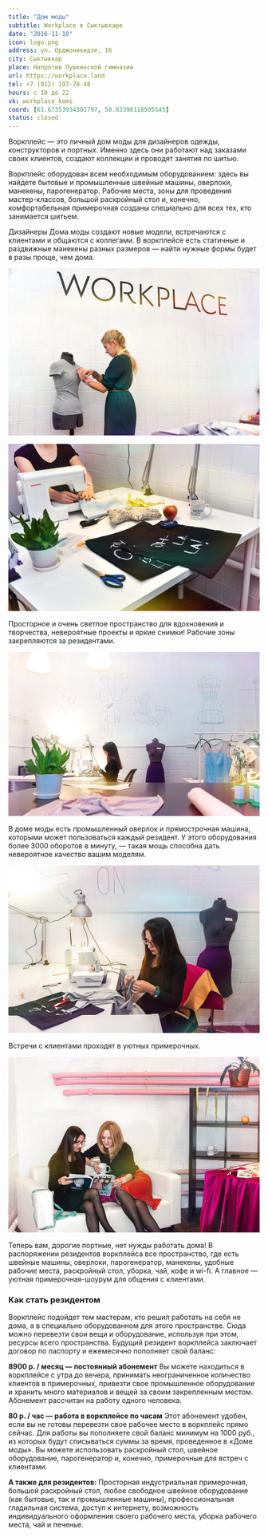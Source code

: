 ```yaml
---
title: "Дом моды"
subtitle: Workplace в Сыктывкаре
date: "2016-11-10"
icon: logo.png
address: ул. Орджоникидзе, 16 
city: Сыктывкар
place: Напротив Пушкинской гимназии
url: https://workplace.land
tel: +7 (912) 197-78-48
hours: с 10 до 22
vk: workplace_komi
coord: [61.67353934301797, 50.83390118505545]
status: closed
---
```


Воркплейс — это личный дом моды для дизайнеров одежды, конструкторов и портных. Именно здесь они работают над заказами своих клиентов, создают коллекции и проводят занятия по шитью.

Воркплейс оборудован всем необходимым оборудованием: здесь вы найдете бытовые и промышленные швейные машины, оверлоки, манекены, парогенератор. Рабочие места, зоны для проведения мастер-классов, большой раскройный стол и, конечно, комфортабельная примерочная созданы специально для всех тех, кто занимается шитьем.

Дизайнеры Дома моды создают новые модели, встречаются с клиентами и общаются с коллегами. В воркплейсе есть статичные и раздвижные манекены разных размеров — найти нужные формы будет в разы проще, чем дома.

![](./images/DSC_0144.jpg)

![](./images/DSC_0164.jpg)

Просторное и очень светлое пространство для вдохновения и творчества, невероятные проекты и яркие снимки! Рабочие зоны закрепляются за резидентами.

![](./images/IMG_3305.jpg)

В доме моды есть промышленный оверлок и прямострочная машина, которыми может пользоваться каждый резидент. У этого оборудования более 3000 оборотов в минуту, — такая мощь способна дать невероятное качество вашим моделям.

![](./images/IMG_3311.jpg)

Встречи с клиентами проходят в уютных примерочных.

![](./images/IMG_3292.jpg)

Теперь вам, дорогие портные, нет нужды работать дома! В распоряжении резидентов воркплейса все пространство, где есть швейные машины, оверлоки, парогенератор, манекены, удобные рабочие места, раскройный стол, уборка, чай, кофе и wi-fi. А главное — уютная примерочная-шоурум для общения с клиентами.

### Как стать резидентом

Воркплейс подойдет тем мастерам, кто решил работать на себя не дома, а в специально оборудованном для этого пространстве. Сюда можно перевезти свои вещи и оборудование, используя при этом, ресурсы всего пространства. Будущий резидент воркплейса заключает договор по паспорту и ежемесячно пополняет свой баланс:

**8900 р. / месяц — постоянный абонемент** Вы можете находиться в воркплейсе с утра до вечера, принимать неограниченное количество клиентов в примерочных, привезти свое промышленное оборудование и хранить много материалов и вещей за своим закрепленным местом. Абонемент рассчитан на работу одного человека.

**80 р. / час — работа в воркплейсе по часам** Этот абонемент удобен, если вы не готовы перевезти свое рабочее место в воркплейс прямо сейчас. Для работы вы пополняете свой баланс минимум на 1000 руб., из которых будут списываться суммы за время, проведенное в «Доме моды». Вы можете использовать раскройный стол, швейное оборудование, парогенератор и, конечно, примерочные для встреч с клиентами.

**А также для резидентов:** Просторная индустриальная примерочная, большой раскройный стол, любое свободное швейное оборудование (как бытовые, так и промышленные машины), профессиональная гладильная система, доступ к интернету, возможность индивидуального оформления своего рабочего места, уборка рабочего места, чай и печенье.
